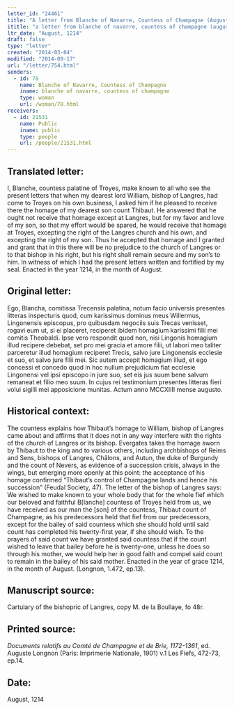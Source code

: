 ```yaml
---
letter_id: "24461"
title: "A letter from Blanche of Navarre, Countess of Champagne (August, 1214)"
ititle: "a letter from blanche of navarre, countess of champagne (august, 1214)"
ltr_date: "August, 1214"
draft: false
type: "letter"
created: "2014-03-04"
modified: "2014-09-17"
url: "/letter/754.html"
senders:
  - id: 78
    name: Blanche of Navarre, Countess of Champagne
    iname: blanche of navarre, countess of champagne
    type: woman
    url: /woman/78.html
receivers:
  - id: 21531
    name: Public
    iname: public
    type: people
    url: /people/21531.html
---
```

<h2> Translated letter:</h2>I, Blanche, countess palatine of Troyes, make known to all who see the present letters that when my dearest lord William, bishop of Langres, had come to Troyes on his own business, I asked him if he pleased to receive there the homage of my dearest son count Thibaut.  He answered that he ought not receive that homage except at Langres, but for my favor and love of my son, so that my effort would be spared, he would receive that homage at Troyes, excepting the right of the Langres church and his own, and excepting the right of my son.  Thus he accepted that homage and I granted and grant that in this there will be no prejudice to the church of Langres or to that bishop in his right, but his right shall remain secure and my son’s to him.
In witness of which I had the present letters written and fortified by my seal.
Enacted in the year 1214, in the month of August.
<h2 class="mt-4"> Original letter:</h2>Ego, Blancha, comitissa Trecensis palatina, notum facio universis presentes litteras inspecturis quod, cum karissimus dominus meus Willermus, Lingonensis episcopus, pro quibusdam negociis suis Trecas venisset, rogavi eum ut, si ei placeret, reciperet ibidem homagium karissimi filii mei comitis Theobaldi.  Ipse vero respondit quod non, nisi Lingonis homagium illud recipere debebat, set pro mei gracia et amore filii, ut labori meo taliter parceretur illud homagium reciperet Trecis, salvo jure Lingonensis ecclesie et suo, et salvo jure filii mei.  Sic autem accepit homagium illud, et ego concessi et concedo quod in hoc nullum prejudicium fiat ecclesie Lingonensi vel ipsi episcopo in jure suo, set eis jus suum bene salvum remaneat et filio meo suum.  In cujus rei testimonium presentes litteras fieri volui sigilli mei apposicione munitas.
Actum anno MCCXIIII mense augusto.
<h2 class="mt-4"> Historical context:</h2>The countess explains how Thibaut’s homage to William, bishop of Langres came about and affirms that it does not in any way interfere with the rights of the church of Langres or its bishop.  Evergates takes the homage sworn by Thibaut to the king and to various others, including archbishops of Reims and Sens, bishops of Langres, Châlons, and Autun, the duke of Burgundy and the count of Nevers, as evidence of a succession crisis, always in the wings, but emerging more openly at this point:  the acceptance of his homage confirmed “Thibaut’s control of Champagne lands and hence his succession” (Feudal Society, 47).  The letter of the bishop of Langres says:  We wished to make known to your whole body that for the whole fief which our beloved and faithful B[lanche] countess of Troyes held from us, we have received as our man the [son] of the countess, Thibaut count of Champagne, as his predecessors held that fief from our predecessors, except for the bailey of said countess which she should hold until said count has completed his twenty-first year, if she should wish.  To the prayers of said count we have granted said countess that if the count wished to leave that bailey before he is twenty-one, unless he does so through his mother, we would help her in good faith and compel said count to remain in the bailey of his said mother.
Enacted in the year of grace 1214, in the month of August.
(Longnon, 1.472, ep.13).
<h2 class="mt-4"> Manuscript source:</h2>Cartulary of the bishopric of Langres, copy M. de la Boullaye, fo 48r.
<h2 class="mt-4"> Printed source:</h2><p><em>Documents relatifs au Comté de Champagne et de Brie, 1172-1361</em>, ed. Auguste Longnon (Paris: Imprimerie Nationale, 1901) v.1 Les Fiefs, 472-73, ep.14.</p><h2 class="mt-4"> Date:</h2>August, 1214